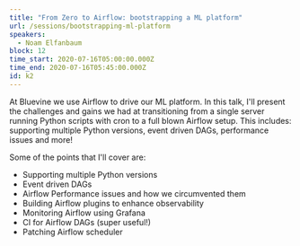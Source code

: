 ```yaml
---
title: "From Zero to Airflow: bootstrapping a ML platform"
url: /sessions/bootstrapping-ml-platform
speakers:
  - Noam Elfanbaum
block: 12
time_start: 2020-07-16T05:00:00.000Z
time_end: 2020-07-16T05:45:00.000Z
id: k2
---
```


At Bluevine we use Airflow to drive our ML platform. In this talk, I'll present the challenges and gains we had at transitioning from a single server running Python scripts with cron to a full blown Airflow setup. This includes: supporting multiple Python versions,  event driven DAGs, performance issues and more!

Some of the points that I'll cover are:

- Supporting multiple Python versions
- Event driven DAGs 
- Airflow Performance issues and how we circumvented them
- Building Airflow plugins to enhance observability 
- Monitoring Airflow using Grafana
- CI for Airflow DAGs (super useful!)
- Patching Airflow scheduler